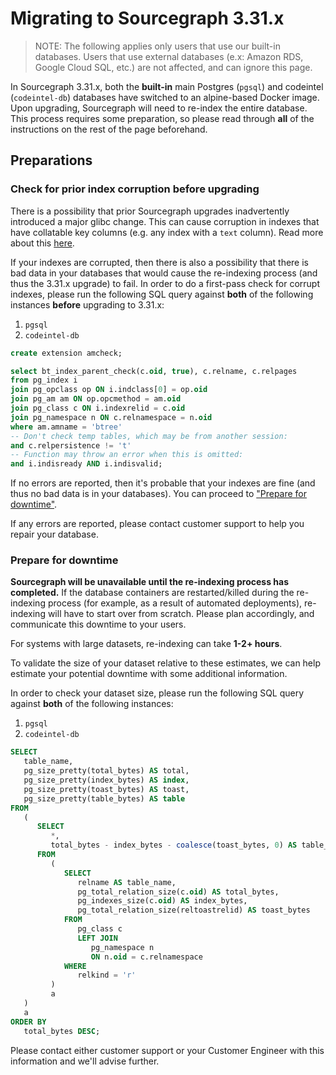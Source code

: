 # Migrating to Sourcegraph 3.31.x

> NOTE: The following applies only users that use our built-in databases. Users that use external databases (e.x: Amazon RDS, Google Cloud SQL, etc.) are not affected, and can ignore this page.

In Sourcegraph 3.31.x, both the **built-in** main Postgres (`pgsql`) and codeintel (`codeintel-db`) databases have switched to an alpine-based Docker image. Upon upgrading, Sourcegraph will need to re-index the entire database. This process requires some preparation, so please read through **all** of the instructions on the rest of the page beforehand.

## Preparations

### Check for prior index corruption before upgrading

There is a possibility that prior Sourcegraph upgrades inadvertently introduced a major glibc change. This can cause corruption in indexes that have collatable key columns (e.g. any index with a `text` column). Read more about this [here](https://postgresql.verite.pro/blog/2018/08/27/glibc-upgrade.html).

If your indexes are corrupted, then there is also a possibility that there is bad data in your databases that would cause the re-indexing process (and thus the 3.31.x upgrade) to fail. In order to do a first-pass check for corrupt indexes, please run the following SQL query against **both** of the following instances **before** upgrading to 3.31.x:

1. `pgsql`
2. `codeintel-db`

```sql
create extension amcheck;

select bt_index_parent_check(c.oid, true), c.relname, c.relpages
from pg_index i
join pg_opclass op ON i.indclass[0] = op.oid
join pg_am am ON op.opcmethod = am.oid
join pg_class c ON i.indexrelid = c.oid
join pg_namespace n ON c.relnamespace = n.oid
where am.amname = 'btree'
-- Don't check temp tables, which may be from another session:
and c.relpersistence != 't'
-- Function may throw an error when this is omitted:
and i.indisready AND i.indisvalid;
```

If no errors are reported, then it's probable that your indexes are fine (and thus no bad data is in your databases). You can proceed to ["Prepare for downtime"](#prepare-for-downtime).

If any errors are reported, please contact customer support to help you repair your database.

### Prepare for downtime

**Sourcegraph will be unavailable until the re-indexing process has completed.** If the database containers are restarted/killed during the re-indexing process (for example, as a result of automated deployments), re-indexing will have to start over from scratch. Please plan accordingly, and communicate this downtime to your users.

For systems with large datasets, re-indexing can take **1-2+ hours**.

To validate the size of your dataset relative to these estimates, we can help estimate your potential downtime with some additional information.

In order to check your dataset size, please run the following SQL query against **both** of the following instances:

1. `pgsql`
2. `codeintel-db`

```sql
SELECT
   table_name,
   pg_size_pretty(total_bytes) AS total,
   pg_size_pretty(index_bytes) AS index,
   pg_size_pretty(toast_bytes) AS toast,
   pg_size_pretty(table_bytes) AS table 
FROM
   (
      SELECT
         *,
         total_bytes - index_bytes - coalesce(toast_bytes, 0) AS table_bytes 
      FROM
         (
            SELECT
               relname AS table_name,
               pg_total_relation_size(c.oid) AS total_bytes,
               pg_indexes_size(c.oid) AS index_bytes,
               pg_total_relation_size(reltoastrelid) AS toast_bytes 
            FROM
               pg_class c 
               LEFT JOIN
                  pg_namespace n 
                  ON n.oid = c.relnamespace 
            WHERE
               relkind = 'r' 
         )
         a 
   )
   a 
ORDER BY
   total_bytes DESC;
```

Please contact either customer support or your Customer Engineer with this information and we'll advise further.
